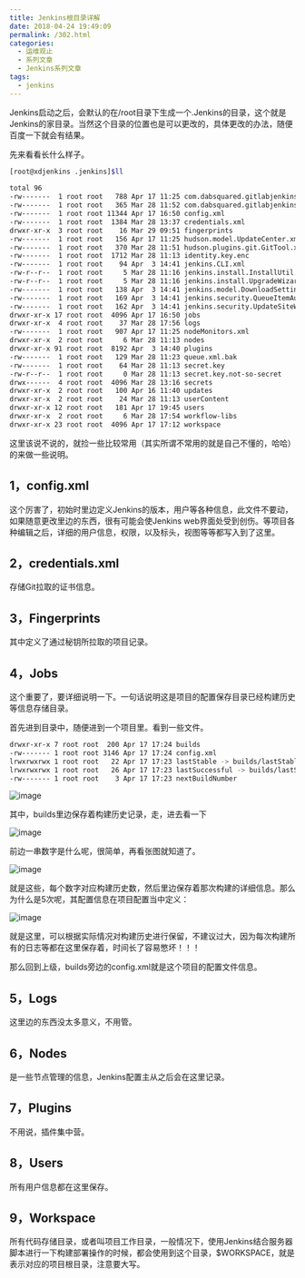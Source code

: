 ```yaml
---
title: Jenkins根目录详解
date: 2018-04-24 19:49:09
permalink: /302.html
categories:
  - 运维观止
  - 系列文章
  - Jenkins系列文章
tags:
  - jenkins
---
```


Jenkins启动之后，会默认的在/root目录下生成一个.Jenkins的目录，这个就是Jenkins的家目录。当然这个目录的位置也是可以更改的，具体更改的办法，随便百度一下就会有结果。

先来看看长什么样子。

```sh
[root@xdjenkins .jenkins]$ll  
 
total 96  
-rw-------  1 root root   788 Apr 17 11:25 com.dabsquared.gitlabjenkins.connection.GitLabConnectionConfig.xml  
-rw-------  1 root root   365 Mar 28 11:52 com.dabsquared.gitlabjenkins.GitLabPushTrigger.xml  
-rw-------  1 root root 11344 Apr 17 16:50 config.xml  
-rw-------  1 root root  1384 Mar 28 13:37 credentials.xml  
drwxr-xr-x  3 root root    16 Mar 29 09:51 fingerprints  
-rw-------  1 root root   156 Apr 17 11:25 hudson.model.UpdateCenter.xml  
-rw-------  1 root root   370 Mar 28 11:51 hudson.plugins.git.GitTool.xml  
-rw-------  1 root root  1712 Mar 28 11:13 identity.key.enc  
-rw-------  1 root root    94 Apr  3 14:41 jenkins.CLI.xml  
-rw-r--r--  1 root root     5 Mar 28 11:16 jenkins.install.InstallUtil.lastExecVersion  
-rw-r--r--  1 root root     5 Mar 28 11:16 jenkins.install.UpgradeWizard.state  
-rw-------  1 root root   138 Apr  3 14:41 jenkins.model.DownloadSettings.xml  
-rw-------  1 root root   169 Apr  3 14:41 jenkins.security.QueueItemAuthenticatorConfiguration.xml  
-rw-------  1 root root   162 Apr  3 14:41 jenkins.security.UpdateSiteWarningsConfiguration.xml  
drwxr-xr-x 17 root root  4096 Apr 17 16:50 jobs  
drwxr-xr-x  4 root root    37 Mar 28 17:56 logs  
-rw-------  1 root root   907 Apr 17 11:25 nodeMonitors.xml  
drwxr-xr-x  2 root root     6 Mar 28 11:13 nodes  
drwxr-xr-x 91 root root  8192 Apr  3 14:40 plugins  
-rw-------  1 root root   129 Mar 28 11:23 queue.xml.bak  
-rw-------  1 root root    64 Mar 28 11:13 secret.key  
-rw-r--r--  1 root root     0 Mar 28 11:13 secret.key.not-so-secret  
drwx------  4 root root  4096 Mar 28 13:16 secrets  
drwxr-xr-x  2 root root   100 Apr 16 11:40 updates  
drwxr-xr-x  2 root root    24 Mar 28 11:13 userContent  
drwxr-xr-x 12 root root   181 Apr 17 19:45 users  
drwxr-xr-x  2 root root     6 Mar 28 17:54 workflow-libs  
drwxr-xr-x 23 root root  4096 Apr 17 17:12 workspace  
```

这里该说不说的，就捡一些比较常用（其实所谓不常用的就是自己不懂的，哈哈）的来做一些说明。

## 1，config.xml

这个厉害了，初始时里边定义Jenkins的版本，用户等各种信息，此文件不要动，如果随意更改里边的东西，很有可能会使Jenkins web界面处受到创伤。等项目各种编辑之后，详细的用户信息，权限，以及标头，视图等等都写入到了这里。

## 2，credentials.xml

存储Git拉取的证书信息。

## 3，Fingerprints

其中定义了通过秘钥所拉取的项目记录。

## 4，Jobs

这个重要了，要详细说明一下。一句话说明这是项目的配置保存目录已经构建历史等信息存储目录。

首先进到目录中，随便进到一个项目里。看到一些文件。

```sh
drwxr-xr-x 7 root root  200 Apr 17 17:24 builds
-rw------- 1 root root 3146 Apr 17 17:24 config.xml
lrwxrwxrwx 1 root root   22 Apr 17 17:23 lastStable -> builds/lastStableBuild
lrwxrwxrwx 1 root root   26 Apr 17 17:23 lastSuccessful -> builds/lastSuccessfulBuild
-rw------- 1 root root    3 Apr 17 17:23 nextBuildNumber
```

![image](https://tva2.sinaimg.cn/large/008k1Yt0ly1grkds4evstj30p5046mxt.jpg)

其中，builds里边保存着构建历史记录，走，进去看一下

![image](https://tva3.sinaimg.cn/large/008k1Yt0ly1grkds8xou1j30ms08nq4b.jpg)

前边一串数字是什么呢，很简单，再看张图就知道了。

![image](https://tvax4.sinaimg.cn/large/008k1Yt0ly1grkdsd6aesj30d80jrtah.jpg)

就是这些，每个数字对应构建历史数，然后里边保存着那次构建的详细信息。那么为什么是5次呢，其配置信息在项目配置当中定义：

![image](https://tva4.sinaimg.cn/large/008k1Yt0ly1grkdsjdw2wj30xb0aegmw.jpg)

就是这里，可以根据实际情况对构建历史进行保留，不建议过大，因为每次构建所有的日志等都在这里保存着，时间长了容易憋坏！！！

那么回到上级，builds旁边的config.xml就是这个项目的配置文件信息。

## 5，Logs

这里边的东西没太多意义，不用管。

## 6，Nodes

是一些节点管理的信息，Jenkins配置主从之后会在这里记录。

## 7，Plugins

不用说，插件集中营。

## 8，Users

所有用户信息都在这里保存。

## 9，Workspace

所有代码存储目录，或者叫项目工作目录，一般情况下，使用Jenkins结合服务器脚本进行一下构建部署操作的时候，都会使用到这个目录，$WORKSPACE，就是表示对应的项目根目录，注意要大写。
